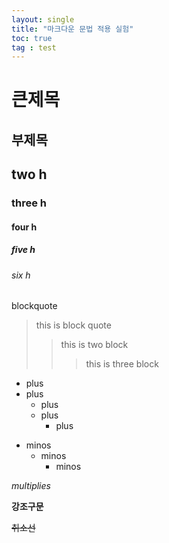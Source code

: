 ```yaml
---
layout: single
title: "마크다운 문법 적용 실험"
toc: true
tag : test
---
```


큰제목
=========

부제목
------

## two h
### three h
#### four h
##### five h
###### six h

blockquote
> this is block quote
> >this is two block
> >> this is three block


+ plus
+ plus
	+ plus
	+ plus
		+ plus


- minos
	- minos
		- minos

*multiplies*

**강조구문**

~~취소선~~
